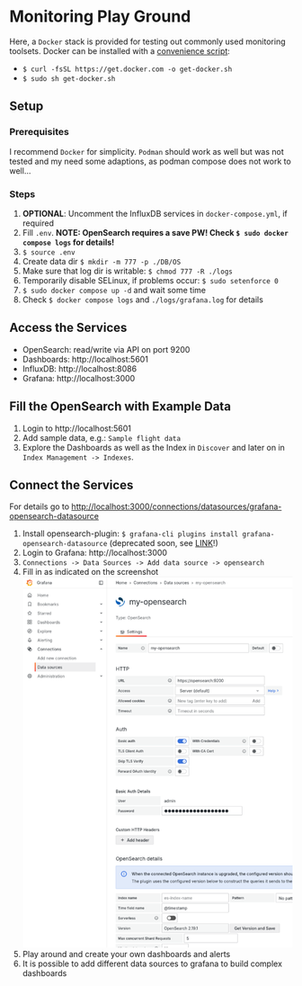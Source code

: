 # Monitoring Play Ground
Here, a `Docker` stack is provided for testing out commonly used monitoring toolsets.
Docker can be installed with a [convenience script](https://docs.docker.com/engine/install/fedora/#install-using-the-convenience-script):
- `$ curl -fsSL https://get.docker.com -o get-docker.sh`
- `$ sudo sh get-docker.sh `

## Setup
### Prerequisites
I recommend `Docker` for simplicity. `Podman` should work as well but was not tested and my need some adaptions, as podman compose does not work to well...

### Steps
1) **OPTIONAL**: Uncomment the InfluxDB services in `docker-compose.yml`, if required
2) Fill `.env`. **NOTE: OpenSearch requires a save PW! Check `$ sudo docker compose logs` for details!**
3) `$ source .env`
4) Create data dir `$ mkdir -m 777 -p ./DB/OS`
5) Make sure that log dir is writable: `$ chmod 777 -R ./logs`
6) Temporarily disable SELinux, if problems occur: `$ sudo setenforce 0`
7) `$ sudo docker compose up -d` and wait some time
8) Check `$ docker compose logs` and `./logs/grafana.log` for details

## Access the Services
- OpenSearch: read/write via API on port 9200 
- Dashboards: http://localhost:5601
- InfluxDB: http://localhost:8086
- Grafana: http://localhost:3000

## Fill the OpenSearch with Example Data
1) Login to http://localhost:5601
2) Add sample data, e.g.: `Sample flight data`
3) Explore the Dashboards as well as the Index in `Discover` and later on in `Index Management -> Indexes`.

## Connect the Services
For details go to [http://localhost:3000/connections/datasources/grafana-opensearch-datasource](http://localhost:3000/connections/datasources/grafana-opensearch-datasource)
1) Install opensearch-plugin: `$ grafana-cli plugins install grafana-opensearch-datasource` (deprecated soon, see [LINK](https://grafana.com/grafana/plugins/grafana-opensearch-datasource/?tab=installation)!) 
2) Login to Grafana: http://localhost:3000
3) `Connections -> Data Sources -> Add data source -> opensearch`
4) Fill in as indicated on the screenshot
![image](./img/grafana1.png)
5) Play around and create your own dashboards and alerts
6) It is possible to add different data sources to grafana to build complex dashboards
